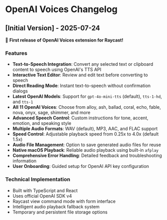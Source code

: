 # OpenAI Voices Changelog

## [Initial Version] - 2025-07-24

🎉 **First release of OpenAI Voices extension for Raycast!**

### Features
- **Text-to-Speech Integration**: Convert any selected text or clipboard content to speech using OpenAI's TTS API
- **Interactive Text Editor**: Review and edit text before converting to speech
- **Direct Reading Mode**: Instant text-to-speech without confirmation dialogs
- **Latest OpenAI Models**: Support for `gpt-4o-mini-tts` (default), `tts-1-hd`, and `tts-1`
- **All 11 OpenAI Voices**: Choose from alloy, ash, ballad, coral, echo, fable, nova, onyx, sage, shimmer, and more
- **Advanced Speech Control**: Custom instructions for tone, accent, emotion, and speaking style
- **Multiple Audio Formats**: WAV (default), MP3, AAC, and FLAC support
- **Speed Control**: Adjustable playback speed from 0.25x to 4.0x (default 1.5x)
- **Audio File Management**: Option to save generated audio files for reuse
- **Native macOS Playback**: Reliable audio playback using built-in `afplay`
- **Comprehensive Error Handling**: Detailed feedback and troubleshooting information
- **User Onboarding**: Guided setup for OpenAI API key configuration

### Technical Implementation
- Built with TypeScript and React
- Uses official OpenAI SDK v4
- Raycast view command mode with form interface
- Intelligent audio playback fallback system
- Temporary and persistent file storage options